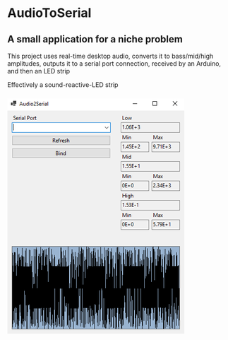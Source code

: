 # AudioToSerial
## A small application for a niche problem
This project uses real-time desktop audio, converts it to bass/mid/high amplitudes, outputs it to a serial port connection, received by an Arduino, and then an LED strip

Effectively a sound-reactive-LED strip

### ![alt text](https://github.com/pjanik-hub/AudioToSerial/blob/master/audio2serial.png?raw=true)
